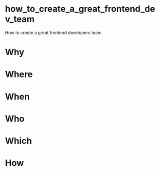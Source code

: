 # how_to_create_a_great_frontend_dev_team
How to create a great frontend developers team
# Why
# Where
# When
# Who
# Which
# How
